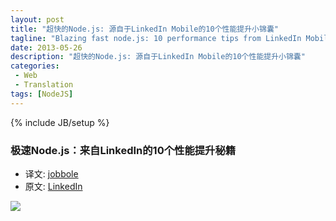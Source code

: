 ```yaml
---
layout: post
title: "超快的Node.js: 源自于LinkedIn Mobile的10个性能提升小锦囊"
tagline: "Blazing fast node.js: 10 performance tips from LinkedIn Mobile"
date: 2013-05-26
description: "超快的Node.js: 源自于LinkedIn Mobile的10个性能提升小锦囊"
categories: 
 - Web
 - Translation
tags: [NodeJS]
---
```

{% include JB/setup %}

### 极速Node.js：来自LinkedIn的10个性能提升秘籍

 * 译文: [jobbole](http://blog.jobbole.com/40135/)
 * 原文: [LinkedIn](http://engineering.linkedin.com/nodejs/blazing-fast-nodejs-10-performance-tips-linkedin-mobile)



<script src="https://gist.github.com/HarryZhu/5664356.js"></script>

<img src="{{ site.STATIC_ROOT }}/images/2013/Blazing-fast-node-js-10-performance-tips-from-LinkedIn-Mobile-LinkedIn-Engineering.png" />
